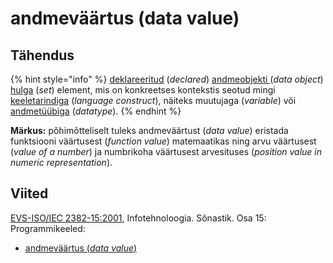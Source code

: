 # andmeväärtus \(data value\)

## Tähendus

{% hint style="info" %}
[deklareeritud](deklaratsioon-declaration.md) \(_declared_\) [andmeobjekti ](andmeobjekt-data-object.md)\(_data object_\) [hulga](hulk-set.md) \(_set_\) element, mis on konkreetses kontekstis seotud mingi [keeletarindiga](keeletarind-language-construct.md) \(_language construct_\), näiteks muutujaga \(_variable_\) või [andmetüübiga](andmetueuep-datatype.md) \(_datatype_\).
{% endhint %}

**Märkus:** põhimõtteliselt tuleks andmeväärtust \(_data value_\) eristada funktsiooni väärtusest \(_function value_\) matemaatikas ning arvu väärtusest \(_value of a number_\) ja numbrikoha väärtusest arvesituses \(_position value in numeric representation_\).

## Viited

[EVS-ISO/IEC 2382-15:2001](https://www.evs.ee/et/evs-iso-iec-2382-15-2001), Infotehnoloogia. Sõnastik. Osa 15: Programmikeeled:

* [andmeväärtus \(_data value_\) ](http://www.eki.ee/dict/its/index.cgi?Q=D31DEA15-6C03-1014-88DC-FC5F0DBED45A&F=GUID&C01=1&C02=0&C10=1)



